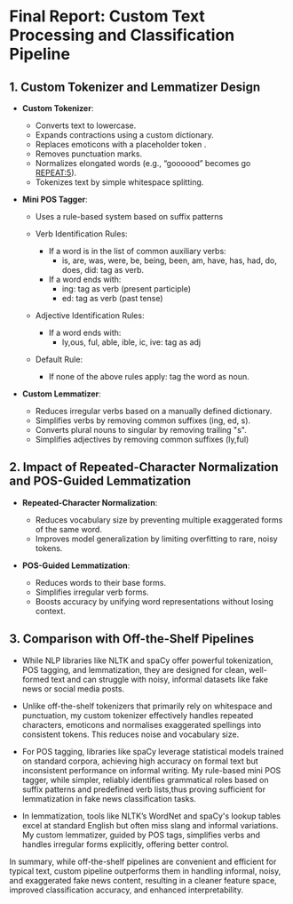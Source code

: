 # Final Report: Custom Text Processing and Classification Pipeline

## 1. Custom Tokenizer and Lemmatizer Design

- **Custom Tokenizer**:
  - Converts text to lowercase.
  - Expands contractions using a custom dictionary.
  - Replaces emoticons with a placeholder token <EMOTICON>.
  - Removes punctuation marks.
  - Normalizes elongated words (e.g., “goooood” becomes go <REPEAT:5>).
  - Tokenizes text by simple whitespace splitting.

- **Mini POS Tagger**:
  - Uses a rule-based system based on suffix patterns
   - Verb Identification Rules:
      - If a word is in the list of common auxiliary verbs:
        - is, are, was, were, be, being, been, am, have, has, had, do, does, did: tag as verb.
      - If a word ends with:
        - ing: tag as verb (present participle)
        - ed: tag as verb (past tense)
      
    - Adjective Identification Rules:
      - If a word ends with:
          - ly,ous, ful, able, ible, ic, ive: tag as adj
    - Default Rule:  
      - If none of the above rules apply: tag the word as noun.

- **Custom Lemmatizer**:
  - Reduces irregular verbs based on a manually defined dictionary.
  - Simplifies verbs by removing common suffixes (ing, ed, s).
  - Converts plural nouns to singular by removing trailing "s".
  - Simplifies adjectives by removing common suffixes (ly,ful)

## 2. Impact of Repeated-Character Normalization and POS-Guided Lemmatization

- **Repeated-Character Normalization**:
  - Reduces vocabulary size by preventing multiple exaggerated forms of the same word.
  - Improves model generalization by limiting overfitting to rare, noisy tokens.

- **POS-Guided Lemmatization**:
  - Reduces words to their base forms.
  - Simplifies irregular verb forms.
  - Boosts accuracy by unifying word representations without losing context.


## 3. Comparison with Off-the-Shelf Pipelines 

- While NLP libraries like NLTK and spaCy offer powerful tokenization, POS tagging, and lemmatization, they are designed for clean, well-formed text and can struggle with noisy, informal datasets like fake news or social media posts.

- Unlike off-the-shelf tokenizers that primarily rely on whitespace and punctuation, my custom tokenizer effectively handles repeated characters, emoticons and normalises exaggerated spellings into consistent tokens. This reduces noise and vocabulary size.

- For POS tagging, libraries like spaCy leverage statistical models trained on standard corpora, achieving high accuracy on formal text but inconsistent performance on informal writing. My rule-based mini POS tagger, while simpler, reliably identifies grammatical roles based on suffix patterns and predefined verb lists,thus proving sufficient for lemmatization in fake news classification tasks.

- In lemmatization, tools like NLTK’s WordNet and spaCy's lookup tables excel at standard English but often miss slang and informal variations. My custom lemmatizer, guided by POS tags, simplifies verbs and handles irregular forms explicitly, offering better control.

In summary, while off-the-shelf pipelines are convenient and efficient for typical text, custom pipeline outperforms them in handling informal, noisy, and exaggerated fake news content, resulting in a cleaner feature space, improved classification accuracy, and enhanced interpretability.
